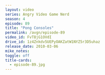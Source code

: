 ```yaml
---
layout: video
series: Angry Video Game Nerd
season: 4
episode: 89
title: "Pong Consoles"
permalink: /avgn/episode-89
video_id: FvT8jG1OVdI
drive_id: 1z4Znkdv5UEPyOAKZatW1NYZ5r3D5uhaz
release_date: 2010-03-06
mike_notes:
toggle: off
title-cards:
  - episode-89.jpg
---
```

